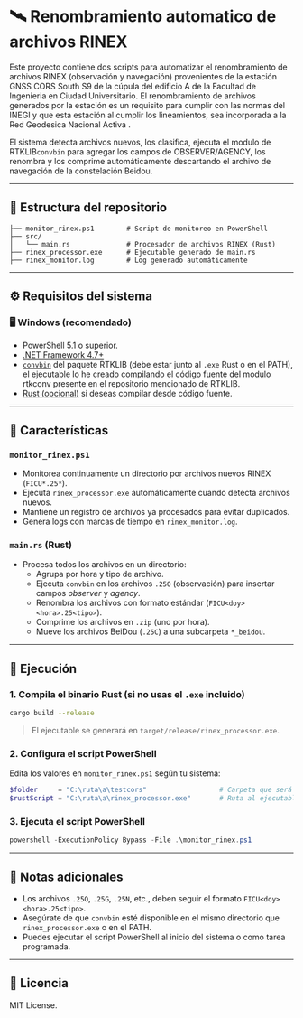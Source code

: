 # 🛰️ Renombramiento automatico de archivos RINEX

Este proyecto contiene dos scripts para automatizar el renombramiento de archivos RINEX (observación y navegación) provenientes de la estación GNSS CORS South S9 de la cúpula del edificio A de la Facultad de Ingenieria en Ciudad Universitario. El renombramiento de archivos generados por la estación es un requisito para cumplir con las normas del INEGI y que esta estación al cumplir los lineamientos, sea incorporada a la Red Geodesica Nacional Activa .  

El sistema detecta archivos nuevos, los clasifica, ejecuta el modulo de RTKLIB`convbin` para agregar los campos de OBSERVER/AGENCY, los renombra y los comprime automáticamente descartando el archivo de navegación de la constelación Beidou.

---

## 📁 Estructura del repositorio

```
├── monitor_rinex.ps1        # Script de monitoreo en PowerShell
├── src/
│   └── main.rs              # Procesador de archivos RINEX (Rust)
├── rinex_processor.exe      # Ejecutable generado de main.rs
├── rinex_monitor.log        # Log generado automáticamente
```

---

## ⚙️ Requisitos del sistema

### 🖥 Windows (recomendado)
- PowerShell 5.1 o superior.
- [.NET Framework 4.7+](https://dotnet.microsoft.com/en-us/download/dotnet-framework)
- [`convbin`](https://rtkexplorer.com/downloads/) del paquete RTKLIB (debe estar junto al `.exe` Rust o en el PATH), el ejecutable lo he creado compilando el código fuente del modulo rtkconv presente en el repositorio mencionado de RTKLIB.
- [Rust (opcional)](https://www.rust-lang.org/) si deseas compilar desde código fuente.

---

## 📌 Características

### `monitor_rinex.ps1`
- Monitorea continuamente un directorio por archivos nuevos RINEX (`FICU*.25*`).
- Ejecuta `rinex_processor.exe` automáticamente cuando detecta archivos nuevos.
- Mantiene un registro de archivos ya procesados para evitar duplicados.
- Genera logs con marcas de tiempo en `rinex_monitor.log`.

### `main.rs` (Rust)
- Procesa todos los archivos en un directorio:
  - Agrupa por hora y tipo de archivo.
  - Ejecuta `convbin` en los archivos `.25O` (observación) para insertar campos *observer* y *agency*.
  - Renombra los archivos con formato estándar (`FICU<doy><hora>.25<tipo>`).
  - Comprime los archivos en `.zip` (uno por hora).
  - Mueve los archivos BeiDou (`.25C`) a una subcarpeta `*_beidou`.

---

## 🚀 Ejecución

### 1. Compila el binario Rust (si no usas el `.exe` incluido)

```bash
cargo build --release
```

> El ejecutable se generará en `target/release/rinex_processor.exe`.

### 2. Configura el script PowerShell

Edita los valores en `monitor_rinex.ps1` según tu sistema:

```powershell
$folder     = "C:\ruta\a\testcors"                  # Carpeta que será monitoreada
$rustScript = "C:\ruta\a\rinex_processor.exe"       # Ruta al ejecutable Rust
```

### 3. Ejecuta el script PowerShell

```powershell
powershell -ExecutionPolicy Bypass -File .\monitor_rinex.ps1
```

---

## 🧠 Notas adicionales

- Los archivos `.25O`, `.25G`, `.25N`, etc., deben seguir el formato `FICU<doy><hora>.25<tipo>`.
- Asegúrate de que `convbin` esté disponible en el mismo directorio que `rinex_processor.exe` o en el PATH.
- Puedes ejecutar el script PowerShell al inicio del sistema o como tarea programada.

---

## 📄 Licencia

MIT License.
